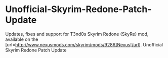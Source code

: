 Unofficial-Skyrim-Redone-Patch-Update
=====================================

Updates, fixes and support for T3nd0s Skyrim Redone (SkyRe) mod, available on the [url=http://www.nexusmods.com/skyrim/mods/9286]Nexus[/url]. Unofficial Skyrim Redone Patch Update
